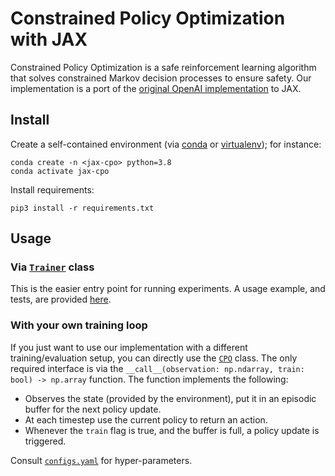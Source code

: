 # Constrained Policy Optimization with JAX
Constrained Policy Optimization is a safe reinforcement learning algorithm that solves constrained Markov decision processes to ensure safety. Our implementation is a port of the [original OpenAI implementation](https://github.com/openai/safety-starter-agents) to JAX.

## Install
Create a self-contained environment (via [conda](https://docs.conda.io/en/latest/) or [virtualenv](https://virtualenv.pypa.io/en/latest/)); for instance:
```
conda create -n <jax-cpo> python=3.8
conda activate jax-cpo
```
Install requirements:
```
pip3 install -r requirements.txt
```

## Usage

### Via [`Trainer`](https://github.com/lasgroup/jax-cpo/blob/main/jax_cpo/trainer.py) class
This is the easier entry point for running experiments. A usage example, and tests, are provided [here](https://github.com/lasgroup/jax-cpo/blob/main/tests/test_cpo.py).

### With your own training loop
If you just want to use our implementation with a different training/evaluation setup, you can directly use the [`CPO`](https://github.com/lasgroup/jax-cpo/blob/main/jax_cpo/cpo.py) class. The only required interface is via the `__call__(observation: np.ndarray, train: bool) -> np.array` function. The function implements the following:
* Observes the state (provided by the environment), put it in an episodic buffer for the next policy update.
* At each timestep use the current policy to return an action.
* Whenever the `train` flag is true, and the buffer is full, a policy update is triggered.

Consult [`configs.yaml`](https://github.com/lasgroup/jax-cpo/blob/main/jax_cpo/configs.yaml) for hyper-parameters.

